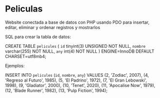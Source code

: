# Peliculas
Website conectada a base de datos con PHP usando PDO para insertar, editar, eliminar y ordenar registros y mostrarlos

SQL para crear la tabla de datos:

CREATE TABLE `pelicules` (
  `id` tinyint(3) UNSIGNED NOT NULL,
  `nombre` varchar(255) NOT NULL,
  `any` int(4) NOT NULL
) ENGINE=InnoDB DEFAULT CHARSET=utf8mb4;

Ejemplos:

INSERT INTO `pelicules` (`id`, `nombre`, `any`) VALUES
(2, 'Zodiac', 2007),
(4, 'Regreso al Futuro', 1985),
(5, 'El Padrino', 1972),
(7, 'El Gran Lebowski', 1998),
(9, 'Gladiator', 2000),
(10, 'Tenet', 2020),
(11, 'Apocalise Now', 1979),
(12, 'Blade Runner', 1982),
(13, 'Pulp Fiction', 1994);
